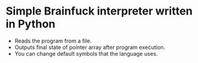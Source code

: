 # Simple Brainfuck interpreter written in Python
- Reads the program from a file.
- Outputs final state of pointer array after program execution.
- You can change default symbols that the language uses.
